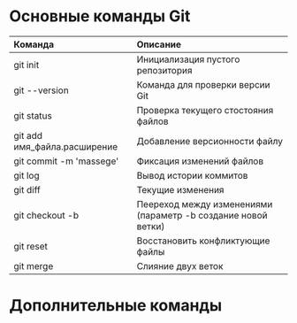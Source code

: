 # Основные команды Git
|Команда |Описание |
|:---|:-----|
|git init| Инициализация пустого репозитория
|git --version| Команда для проверки версии Git
|git status| Проверка текущего стостояния файлов
|git add имя_файла.расширение| Добавление версионности файлу
|git commit -m 'massege'| Фиксация изменений файлов
|git log| Вывод истории коммитов
|git diff| Текущие изменения
|git checkout -b| Пеереход между изменениями (параметр -b создание новой ветки)
|git reset| Восстановить конфликтующие файлы
|git merge| Слияние двух веток

# Дополнительные команды 
